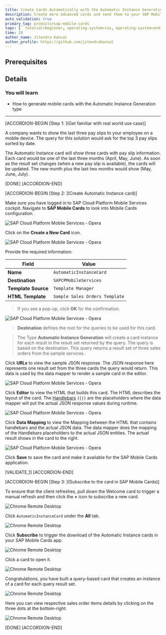 ```yaml
---
title: Create Cards Automatically with the Automatic Instance Generation Template
description: Create more advanced cards and send them to your SAP Mobile Cards application.
auto_validation: true
primary_tag: products>sap-mobile-cards
tags: [  tutorial>beginner, operating-system>ios, operating-system>android, topic>mobile, products>sap-cloud-platform, products>sap-mobile-cards, software-product-function>sap-cloud-platform-mobile-services ]
time: 20
author_name: Jitendra Kansal
author_profile: https://github.com/jitendrakansal
---
```


## Prerequisites

## Details
### You will learn
 - How to generate mobile cards with the Automatic Instance Generation type

---

[ACCORDION-BEGIN [Step 1: ](Get familiar with real world use case)]

A company wants to show the last three pay slips to your employee on a mobile device. The query for this solution would ask for the top 3 pay slips sorted by date.

The Automatic Instance card will show three cards with pay slip information. Each card would be one of the last three months (April, May, June). As soon as the result set changes (when a new pay slip is available), the cards will be updated. The new month plus the last two months would show (May, June, July).

[DONE]
[ACCORDION-END]

[ACCORDION-BEGIN [Step 2: ](Create Automatic Instance card)]

Make sure you have logged in to SAP Cloud Platform Mobile Services cockpit. Navigate to **SAP Mobile Cards** to look into Mobile Cards configuration.

![SAP Cloud Platform Mobile Services - Opera](img_000.png)

Click on the **Create a New Card** icon.

![SAP Cloud Platform Mobile Services - Opera](img_001.png)

Provide the required information:

| Field | Value |
|----|----|
| **Name** | `AutomaticInstanceCard` |
| **Destination** | `SAPCPMobileServices` |
| **Template Source** | `Template Manager` |
| **HTML Template** | `Sample Sales Orders Template` |

> If you see a pop-up, click **OK** for the confirmation.

![SAP Cloud Platform Mobile Services - Opera](img_010.png)

> **Destination** defines the root for the queries to be used for this card.

>The Type **Automatic Instance Generation** will create a card instance for each result in the result set returned by the query. The query is based on the destination. This query returns a result set of three sales orders from the sample services.

Click **URLs** to view the sample JSON response. The JSON response here represents one result set from the three cards the query would return. This data is used by the data mapper to render a sample card in the editor.

![SAP Cloud Platform Mobile Services - Opera](img_012.gif)

Click **Editor** to view the HTML that builds this card. The HTML describes the layout of the card. The [Handlebars](https://handlebarsjs.com/) `{{}}` are the placeholders where the data mapper will put the actual JSON response values during runtime.

![SAP Cloud Platform Mobile Services - Opera](img_014.png)

Click **Data Mapping** to view the Mapping between the HTML that contains handlebars and the actual JSON data. The data mapper does the mapping of the Handlebars placeholders to the actual JSON entities. The actual result shows in the card to the right.

![SAP Cloud Platform Mobile Services - Opera](img_016.png)

Click **Save** to save the card and make it available for the SAP Mobile Cards application.

[VALIDATE_1]
[ACCORDION-END]

[ACCORDION-BEGIN [Step 3: ](Subscribe to the card in SAP Mobile Cards)]

To ensure that the client refreshes, pull down the Welcome card to trigger a manual refresh and then click the **+** icon to subscribe a new card.

![Chrome Remote Desktop](img_020.png)

Click `AutomaticInstanceCard` under the **All** tab.

![ Chrome Remote Desktop](img_022.png)

Click **Subscribe** to trigger the download of the Automatic Instance cards in your SAP Mobile Cards app.

![ Chrome Remote Desktop](img_023.png)

Click a card to open it.

![ Chrome Remote Desktop](img_024.png)

Congratulations, you have built a query-based card that creates an instance of a card for each query result set.

![ Chrome Remote Desktop](img_025.png)

Here you can view respective sales order items details by clicking on the three dots at the bottom-right.

![Chrome Remote Desktop](img_026.png)

[DONE]
[ACCORDION-END]
